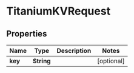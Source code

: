 

# TitaniumKVRequest


## Properties

| Name | Type | Description | Notes |
|------------ | ------------- | ------------- | -------------|
|**key** | **String** |  |  [optional] |




